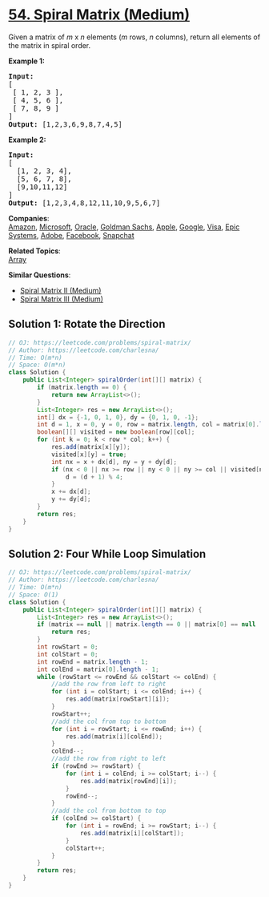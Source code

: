 # [54. Spiral Matrix (Medium)](https://leetcode.com/problems/spiral-matrix/)

<p>Given a matrix of <em>m</em> x <em>n</em> elements (<em>m</em> rows, <em>n</em> columns), return all elements of the matrix in spiral order.</p>

<p><strong>Example 1:</strong></p>

<pre><strong>Input:</strong>
[
 [ 1, 2, 3 ],
 [ 4, 5, 6 ],
 [ 7, 8, 9 ]
]
<strong>Output:</strong> [1,2,3,6,9,8,7,4,5]
</pre>

<p><strong>Example 2:</strong></p>
<pre><strong>Input:</strong>
[
  [1, 2, 3, 4],
  [5, 6, 7, 8],
  [9,10,11,12]
]
<strong>Output:</strong> [1,2,3,4,8,12,11,10,9,5,6,7]
</pre>

**Companies**:  
[Amazon](https://leetcode.com/company/amazon), [Microsoft](https://leetcode.com/company/microsoft), [Oracle](https://leetcode.com/company/oracle), [Goldman Sachs](https://leetcode.com/company/goldman-sachs), [Apple](https://leetcode.com/company/apple), [Google](https://leetcode.com/company/google), [Visa](https://leetcode.com/company/visa), [Epic Systems](https://leetcode.com/company/epic-systems), [Adobe](https://leetcode.com/company/adobe), [Facebook](https://leetcode.com/company/facebook), [Snapchat](https://leetcode.com/company/snapchat)

**Related Topics**:  
[Array](https://leetcode.com/tag/array/)

**Similar Questions**:
* [Spiral Matrix II (Medium)](https://leetcode.com/problems/spiral-matrix-ii/)
* [Spiral Matrix III (Medium)](https://leetcode.com/problems/spiral-matrix-iii/)

## Solution 1: Rotate the Direction

```java
// OJ: https://leetcode.com/problems/spiral-matrix/
// Author: https://leetcode.com/charlesna/
// Time: O(m*n)
// Space: O(m*n)
class Solution {
    public List<Integer> spiralOrder(int[][] matrix) {
        if (matrix.length == 0) {
            return new ArrayList<>();
        }
        List<Integer> res = new ArrayList<>();
        int[] dx = {-1, 0, 1, 0}, dy = {0, 1, 0, -1};
        int d = 1, x = 0, y = 0, row = matrix.length, col = matrix[0].length;
        boolean[][] visited = new boolean[row][col];
        for (int k = 0; k < row * col; k++) {
            res.add(matrix[x][y]);
            visited[x][y] = true;
            int nx = x + dx[d], ny = y + dy[d];
            if (nx < 0 || nx >= row || ny < 0 || ny >= col || visited[nx][ny]) {
                d = (d + 1) % 4;
            }
            x += dx[d];
            y += dy[d];
        }
        return res;
    }
}
```

## Solution 2: Four While Loop Simulation

```java
// OJ: https://leetcode.com/problems/spiral-matrix/
// Author: https://leetcode.com/charlesna/
// Time: O(m*n)
// Space: O(1)
class Solution {
    public List<Integer> spiralOrder(int[][] matrix) {
        List<Integer> res = new ArrayList<>();
        if (matrix == null || matrix.length == 0 || matrix[0] == null || matrix[0].length == 0) {
            return res;
        }
        int rowStart = 0;
        int colStart = 0;
        int rowEnd = matrix.length - 1;
        int colEnd = matrix[0].length - 1;
        while (rowStart <= rowEnd && colStart <= colEnd) {
            //add the row from left to right
            for (int i = colStart; i <= colEnd; i++) {
                res.add(matrix[rowStart][i]);
            }
            rowStart++;
            //add the col from top to bottom
            for (int i = rowStart; i <= rowEnd; i++) {
                res.add(matrix[i][colEnd]);
            }
            colEnd--;
            //add the row from right to left
            if (rowEnd >= rowStart) {
                for (int i = colEnd; i >= colStart; i--) {
                    res.add(matrix[rowEnd][i]);
                }
                rowEnd--;
            }
            //add the col from bottom to top
            if (colEnd >= colStart) {
                for (int i = rowEnd; i >= rowStart; i--) {
                    res.add(matrix[i][colStart]);
                }
                colStart++;
            }            
        }
        return res;
    }
}
```